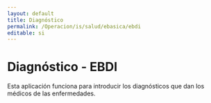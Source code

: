 ```yaml
---
layout: default
title: Diagnóstico
permalink: /Operacion/is/salud/ebasica/ebdi
editable: si
---
```


# Diagnóstico - EBDI  

Esta aplicación funciona para introducir los diagnósticos que dan los médicos de las enfermedades.
